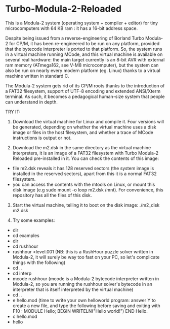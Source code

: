 # Turbo-Modula-2-Reloaded

This is a Modula-2 system (operating system + compiler + editor) for tiny microcomputers with 64 KB ram : it has a 16-bit address space.

Despite being issued from a reverse-engineering of Borland Turbo Modula-2 for CP/M, it has been re-engineered to be run on any platform, provided that the bytecode interpreter is ported to that platform. So, the system runs in a virtual machine running MCode, and this virtual machine is available on several real hardware: the main target currently is an 8-bit AVR with external ram memory (ATmega162, see V-M8 microcomputer), but the system can also be run on nearly every modern platform (eg. Linux) thanks to a virtual machine written in standard C.

The Modula-2 system gets rid of its CP/M roots thanks to the introduction of a FAT32 filesystem, support of UTF-8 encoding and extended ANSI/Xterm terminal. As such, it becomes a pedagogical human-size system that people can understand in depth.

TRY IT:

1. Download the virtual machine for Linux and compile it. Four versions will be generated, depending on whether the virtual machine uses a disk image or files in the host filesystem, and whether a trace of MCode instructions is output or not.

2. Download the m2.dsk in the same directory as the virtual machine interpreters, it is an image of a FAT32 filesystem with Turbo Modula-2 Reloaded pre-installed in it. You can check the contents of this image:

- file m2.dsk reveals it has 128 reserved sectors (the system image is installed in the reserved sectors), apart from this it is a normal FAT32 filesystem.
- you can access the contents with the mtools on Linux, or mount this disk image (e.g sudo mount -o loop m2.dsk /mnt). For convenience, this repository has all the files of this disk.

3. Start the virtual machine, telling it to boot on the disk image:
./m2_disk m2.dsk

4. Try some examples:
- dir
- cd examples
- dir
- cd rushhour
- rushhour <level.001  (NB: this is a RushHour puzzle solver written in Modula-2, it will surely be way too fast on your PC, so let's complicate things with the following)
- cd ..
- cd interp
- mcode rushhour (mcode is a Modula-2 bytecode interpreter written in Modula-2, so you are running the rushhour solver's bytecode in an interpreter that is itself interpreted by the virtual machine)
- cd ..
- e hello.mod (time to write your own helloworld program: answer Y to create a new file, and type the following before saving and exiting with F10 :
MODULE Hello;
BEGIN
  WRITELN("Hello world!")
END Hello.
- c hello.mod
- hello
